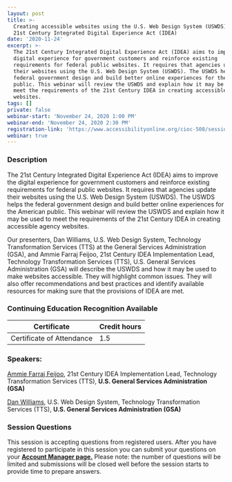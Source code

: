 ```yaml
---
layout: post
title: >-
  Creating accessible websites using the U.S. Web Design System (USWDS) and the
  21st Century Integrated Digital Experience Act (IDEA)
date: '2020-11-24'
excerpt: >-
  The 21st Century Integrated Digital Experience Act (IDEA) aims to improve the
  digital experience for government customers and reinforce existing
  requirements for federal public websites. It requires that agencies update
  their websites using the U.S. Web Design System (USWDS). The USWDS helps the
  federal government design and build better online experiences for the American
  public. This webinar will review the USWDS and explain how it may be used to
  meet the requirements of the 21st Century IDEA in creating accessible agency
  websites.
tags: []
private: false
webinar-start: 'November 24, 2020 1:00 PM'
webinar-end: 'November 24, 2020 2:30 PM'
registration-link: 'https://www.accessibilityonline.org/cioc-508/session/?id=110879'
webinar: true
---
```

### Description

The 21st Century Integrated Digital Experience Act (IDEA) aims to improve the digital experience for government customers and reinforce existing requirements for federal public websites. It requires that agencies update their websites using the U.S. Web Design System (USWDS). The USWDS helps the federal government design and build better online experiences for the American public. This webinar will review the USWDS and explain how it may be used to meet the requirements of the 21st Century IDEA in creating accessible agency websites.

Our presenters, Dan Williams, U.S. Web Design System, Technology Transformation Services (TTS) at the General Services Administration (GSA), and Ammie Farraj Feijoo, 21st Century IDEA Implementation Lead, Technology Transformation Services (TTS), U.S. General Services Administration (GSA) will describe the USWDS and how it may be used to make websites accessible. They will highlight common issues. They will also offer recommendations and best practices and identify available resources for making sure that the provisions of IDEA are met.

### Continuing Education Recognition Available

| **Certificate**           | **Credit hours** |
| ------------------------- | ---------------- |
| Certificate of Attendance | 1.5              |

### Speakers:

[Ammie Farraj Feijoo](https://www.accessibilityonline.org/speakers/speaker.aspx?id=10847), 21st Century IDEA Implementation Lead, Technology Transformation Services (TTS), **U.S. General Services Administration (GSA)**

[Dan Williams](https://www.accessibilityonline.org/speakers/speaker.aspx?id=10846), U.S. Web Design System, Technology Transformation Services (TTS), **U.S. General Services Administration (GSA)**

### Session Questions

This session is accepting questions from registered users. After you have registered to participate in this session you can submit your questions on your **[Account Manager page.](https://www.accessibilityonline.org/cioc-508/accountManager/18899/session/110879#questions)** Please note: the number of questions will be limited and submissions will be closed well before the session starts to provide time to prepare answers.
